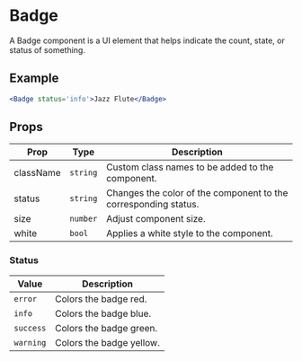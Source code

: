 # Badge

A Badge component is a UI element that helps indicate the count, state, or status of something.

## Example

```jsx
<Badge status='info'>Jazz Flute</Badge>
```


## Props

| Prop | Type | Description |
| --- | --- | --- |
| className | `string` | Custom class names to be added to the component. |
| status | `string` | Changes the color of the component to the corresponding status. |
| size | `number` | Adjust component size. |
| white | `bool` | Applies a white style to the component. |


### Status

| Value | Description |
| --- | --- |
| `error` | Colors the badge red. |
| `info` | Colors the badge blue. |
| `success` | Colors the badge green. |
| `warning` | Colors the badge yellow. |

